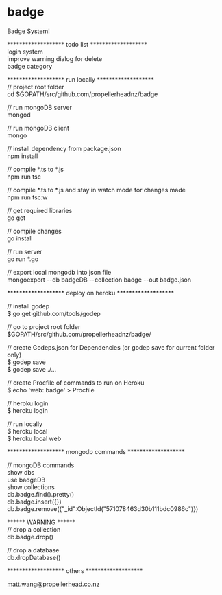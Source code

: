 # badge

Badge System!

******************* todo list *******************  
login system  
improve warning dialog for delete  
badge category  


******************* run locally *******************  
// project root folder  
cd $GOPATH/src/github.com/propellerheadnz/badge  

// run mongoDB server  
mongod  

// run mongoDB client  
mongo  

// install dependency from package.json  
npm install  

// compile *.ts to *.js  
npm run tsc  

// compile *.ts to *.js and stay in watch mode for changes made  
npm run tsc:w  

// get required libraries  
go get  

// compile changes   
go install  

// run server  
go run *.go  

// export local mongodb into json file  
mongoexport --db badgeDB --collection badge --out badge.json  

******************* deploy on heroku *******************  

// install godep  
$ go get github.com/tools/godep  

// go to project root folder  
$GOPATH/src/github.com/propellerheadnz/badge/  

// create Godeps.json for Dependencies (or godep save for current folder only)  
$ godep save  
$ godep save ./...  

// create Procfile of commands to run on Heroku  
$ echo 'web: badge' > Procfile  

// heroku login  
$ heroku login  

// run locally  
$ heroku local  
$ heroku local web  


******************* mongodb commands *******************  

// mongoDB commands  
show dbs  
use badgeDB  
show collections  
db.badge.find().pretty()  
db.badge.insert({})  
db.badge.remove({"_id":ObjectId("571078463d30b111bdc0986c")})  


****** WARNING ******  
// drop a collection  
db.badge.drop()  

// drop a database  
db.dropDatabase()  


******************* others *******************  

matt.wang@propellerhead.co.nz  


